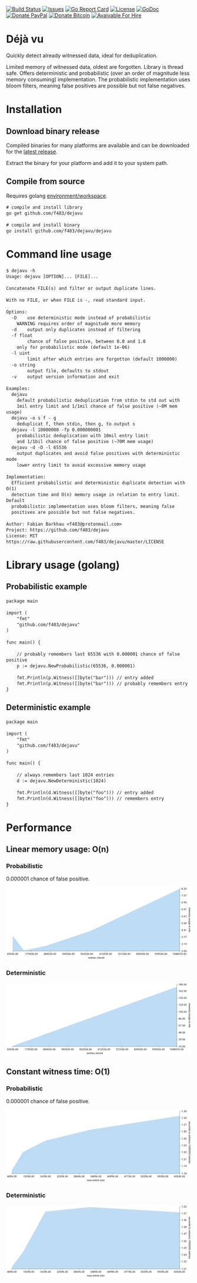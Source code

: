 [![Build Status](https://travis-ci.org/F483/dejavu.svg)](https://travis-ci.org/F483/dejavu)
[![Issues](https://img.shields.io/github/issues/f483/dejavu.svg)](https://github.com/f483/dejavu/issues)
[![Go Report Card](https://goreportcard.com/badge/github.com/f483/dejavu)](https://goreportcard.com/report/github.com/f483/dejavu)
[![License](https://img.shields.io/badge/license-MIT-blue.svg)](https://raw.githubusercontent.com/f483/dejavu/master/LICENSE)
[![GoDoc](https://img.shields.io/badge/godoc-reference-blue.svg)](https://godoc.org/github.com/f483/dejavu)
[![Donate PayPal](https://img.shields.io/badge/Donate-PayPal-ff69b4.svg)](https://www.paypal.com/cgi-bin/webscr?cmd=_donations&business=fabian%2ebarkhau%40gmail%2ecom&lc=DE&item_name=https%3a%2f%2fgithub%2ecom%2fF483%2fdejavu&no_note=0&currency_code=EUR&bn=PP%2dDonationsBF%3abtn_donateCC_LG%2egif%3aNonHostedGuest)
[![Donate Bitcoin](https://img.shields.io/badge/Donate-Bitcoin-ff69b4.svg)](https://blockchain.info/address/13nAHLVo5GRdwVeLxEjbgEvyusrjdQogdD)
[![Avaivable For Hire](https://img.shields.io/badge/Available-For_Hire-ff69b4.svg)](https://f483.github.io)


# Déjà vu

Quickly detect already witnessed data, ideal for deduplication.

Limited memory of witnessed data, oldest are forgotten. Library is thread safe.
Offers deterministic and probabilistic (over an order of magnitude less memory
consuming) implementation. The probabilistic implementation uses bloom filters,
meaning false positives are possible but not false negatives.


# Installation

## Download binary release

Compiled binaries for many platforms are available and can be downloaded for
the [latest release](https://github.com/F483/dejavu/releases/latest).

Extract the binary for your platform and add it to your system path.

## Compile from source

Requires golang [environment/workspace](https://golang.org/doc/code.html).

```
# compile and install library
go get github.com/f483/dejavu

# compile and install binary
go install github.com/f483/dejavu/dejavu
```

# Command line usage

```
$ dejavu -h
Usage: dejavu [OPTION]... [FILE]...

Concatenate FILE(s) and filter or output duplicate lines.

With no FILE, or when FILE is -, read standard input.

Options:
  -D	use deterministic mode instead of probabilistic
	WARNING requires order of magnitude more memory
  -d	output only duplicates instead of filtering
  -f float
    	chance of false positive, between 0.0 and 1.0
	only for probabilistic mode (default 1e-06)
  -l uint
    	limit after which entries are forgotton (default 1000000)
  -o string
    	output file, defaults to stdout
  -v	output version information and exit

Examples:
  dejavu
	default probabilistic deduplication from stdin to std out with
	1mil entry limit and 1/1mil chance of false positive (~8M mem usage)
  dejavu -o s f - g
	deduplicat f, then stdin, then g, to output s
  dejavu -l 10000000 -fp 0.000000001
	probabilistic deduplication with 10mil entry limit
	and 1/1bil chance of false positive (~70M mem usage)
  dejavu -d -D -l 65536
	output duplicates and avoid false positives with deterministic mode
	lower entry limit to avoid excessive memory usage

Implementation:
  Efficient probabilistic and deterministic duplicate detection with O(1) 
  detection time and O(n) memory usage in relation to entry limit. Default
  probabilistic implementation uses bloom filters, meaning false
  positives are possible but not false negatives.

Author: Fabian Barkhau <f483@protonmail.com>
Project: https://github.com/f483/dejavu
License: MIT https://raw.githubusercontent.com/f483/dejavu/master/LICENSE
```

# Library usage (golang)

## Probabilistic example

```
package main

import (
	"fmt"
	"github.com/f483/dejavu"
)

func main() {

	// probably remembers last 65536 with 0.000001 chance of false positive
	p := dejavu.NewProbabilistic(65536, 0.000001)

	fmt.Println(p.Witness([]byte("bar"))) // entry added
	fmt.Println(p.Witness([]byte("bar"))) // probably remembers entry
}
```

## Deterministic example

```
package main

import (
	"fmt"
	"github.com/f483/dejavu"
)

func main() {

	// always remembers last 1024 entries
	d := dejavu.NewDeterministic(1024)

	fmt.Println(d.Witness([]byte("foo"))) // entry added
	fmt.Println(d.Witness([]byte("foo"))) // remembers entry
}
```

# Performance

## Linear memory usage: O(n)

### Probabilistic

0.000001 chance of false positive.

![Benchmark Memory](https://github.com/f483/dejavu/raw/master/_benchmark/probabilistic-memory.png)

### Deterministic

![Benchmark Memory](https://github.com/f483/dejavu/raw/master/_benchmark/deterministic-memory.png)


## Constant witness time: O(1)

### Probabilistic

0.000001 chance of false positive.

![Benchmark Time](https://github.com/f483/dejavu/raw/master/_benchmark/probabilistic-time.png)

### Deterministic

![Benchmark Time](https://github.com/f483/dejavu/raw/master/_benchmark/deterministic-time.png)
